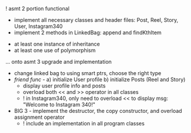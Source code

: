 ! asmt 2 portion functional 
  - implement all necessary classes and header files: Post, Reel, Story, User, Instagram340
  - implement 2 methods in LinkedBag: append and findKthItem

  * at least one instance of inheritance
  * at least one use of polymorphism

... onto asmt 3 upgrade and implementation 
  -  change linked bag to using smart ptrs, choose the right type
  -  *friend func* - a) initialize User profile b) initialize Posts (Reel and Story)
       * display user profile info and posts
       * overload both << and >> operator in all classes
       *   ! in Instagram340, only need to overload << to display msg: "Welcome to Instagram 340!"
  - BIG 3 - implement the destructor, the copy constructor, and overload assignment operator
       *   ! include an implementation in all program classes
